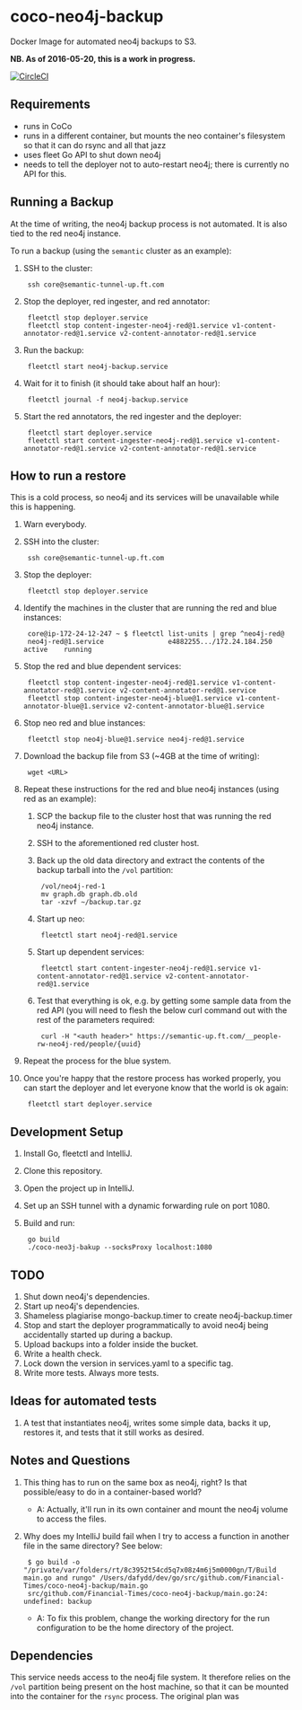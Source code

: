 coco-neo4j-backup
=================

Docker Image for automated neo4j backups to S3.

**NB. As of 2016-05-20, this is a work in progress.**

[![CircleCI](https://circleci.com/gh/Financial-Times/coco-neo4j-backup.svg?style=svg)](https://circleci.com/gh/Financial-Times/coco-neo4j-backup)


Requirements
------------

* runs in CoCo
* runs in a different container, but mounts the neo container's filesystem
so that it can do rsync and all that jazz
* uses fleet Go API to shut down neo4j
* needs to tell the deployer not to auto-restart neo4j; there is currently
no API for this.


Running a Backup
----------------

At the time of writing, the neo4j backup process is not automated. It is also tied to the red neo4j instance.

To run a backup (using the `semantic` cluster as an example):

1. SSH to the cluster:

        ssh core@semantic-tunnel-up.ft.com

1. Stop the deployer, red ingester, and red annotator:

        fleetctl stop deployer.service
        fleetctl stop content-ingester-neo4j-red@1.service v1-content-annotator-red@1.service v2-content-annotator-red@1.service

1. Run the backup:

        fleetctl start neo4j-backup.service

1. Wait for it to finish (it should take about half an hour):

        fleetctl journal -f neo4j-backup.service

1. Start the red annotators, the red ingester and the deployer:

        fleetctl start deployer.service
        fleetctl start content-ingester-neo4j-red@1.service v1-content-annotator-red@1.service v2-content-annotator-red@1.service


How to run a restore
--------------------

This is a cold process, so neo4j and its services will be unavailable while this is happening.

1. Warn everybody.
1. SSH into the cluster:

        ssh core@semantic-tunnel-up.ft.com

1. Stop the deployer:

        fleetctl stop deployer.service

1. Identify the machines in the cluster that are running the red and blue instances:
 
        core@ip-172-24-12-247 ~ $ fleetctl list-units | grep ^neo4j-red@
        neo4j-red@1.service                e4882255.../172.24.184.250    active    running

1. Stop the red and blue dependent services:

        fleetctl stop content-ingester-neo4j-red@1.service v1-content-annotator-red@1.service v2-content-annotator-red@1.service
        fleetctl stop content-ingester-neo4j-blue@1.service v1-content-annotator-blue@1.service v2-content-annotator-blue@1.service

1. Stop neo red and blue instances:

        fleetctl stop neo4j-blue@1.service neo4j-red@1.service

1. Download the backup file from S3 (~4GB at the time of writing):

        wget <URL>

1. Repeat these instructions for the red and blue neo4j instances (using red as an example):

    1. SCP the backup file to the cluster host that was running the red neo4j instance.
    1. SSH to the aforementioned red cluster host.
    1. Back up the old data directory and extract the contents of the backup tarball into the `/vol` partition:
    
            /vol/neo4j-red-1
            mv graph.db graph.db.old
            tar -xzvf ~/backup.tar.gz

    1. Start up neo:

            fleetctl start neo4j-red@1.service

    1. Start up dependent services: 

            fleetctl start content-ingester-neo4j-red@1.service v1-content-annotator-red@1.service v2-content-annotator-red@1.service

    1. Test that everything is ok, e.g. by getting some sample data from the red API (you will need to flesh the below curl command
    out with the rest of the parameters required:

            curl -H "<auth header>" https://semantic-up.ft.com/__people-rw-neo4j-red/people/{uuid}

1. Repeat the process for the blue system.
1. Once you're happy that the restore process has worked properly, you can start the deployer and let everyone know that the world
is ok again:

        fleetctl start deployer.service


Development Setup
-----------------

1. Install Go, fleetctl and IntelliJ.
1. Clone this repository.
1. Open the project up in IntelliJ.
1. Set up an SSH tunnel with a dynamic forwarding rule on port 1080.
1. Build and run:

        go build
        ./coco-neo3j-bakup --socksProxy localhost:1080


TODO
----

1. Shut down neo4j's dependencies.
1. Start up neo4j's dependencies.
1. Shameless plagiarise mongo-backup.timer to create neo4j-backup.timer
1. Stop and start the deployer programmatically to avoid neo4j being accidentally started up during a backup.
1. Upload backups into a folder inside the bucket.
1. Write a health check.
1. Lock down the version in services.yaml to a specific tag.
1. Write more tests. Always more tests.


Ideas for automated tests
-------------------------

1. A test that instantiates neo4j, writes some simple data, backs it up, restores it, and tests that it still works as desired.


Notes and Questions
-------------------

1. This thing has to run on the same box as neo4j, right? Is that possible/easy to do in a container-based world?

    * A: Actually, it'll run in its own container and mount the neo4j volume to access the files.
    
2. Why does my IntelliJ build fail when I try to access a function in another file in the same directory? See below:

        $ go build -o "/private/var/folders/rt/8c3952t54cd5q7x08z4m6j5m0000gn/T/Build main.go and rungo" /Users/dafydd/dev/go/src/github.com/Financial-Times/coco-neo4j-backup/main.go
        src/github.com/Financial-Times/coco-neo4j-backup/main.go:24: undefined: backup

    * A: To fix this problem, change the working directory for the run configuration to be the home directory of the project.


Dependencies
------------

This service needs access to the neo4j file system. It therefore relies on the `/vol` partition being present on the host machine,
so that it can be mounted into the container for the `rsync` process. The original plan was 

[fleet-states]: https://github.com/coreos/fleet/blob/master/Documentation/states.md
[docker-hub]: https://hub.docker.com/r/coco/coco-neo4j-backup/
[circle-ci]: https://circleci.com/gh/Financial-Times/coco-neo4j-backup
